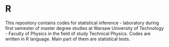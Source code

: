 # R
This repository contains codes for statistical inference - laboratory during first semester of master degree studies at Warsaw University of Technology - Faculty of Physics in the field of study Technical Physics. Codes are written in R language. Main part of them are statistical tests.
